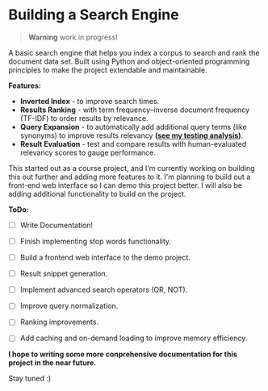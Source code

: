 # Building a Search Engine

> **Warning** work in progress!

A basic search engine that helps you index a corpus to search and rank the document data set. Built using Python and object-oriented programming principles to make the project extendable and maintainable.

**Features:**
- **Inverted Index** - to improve search times.
- **Results Ranking** - with term frequency–inverse document frequency (TF-IDF) to order results by relevance.
- **Query Expansion** - to automatically add additional query terms (like synonyms) to improve results relevancy **([see my testing analysis](https://docs.google.com/document/d/1N2MKWVXAzkRehzV31ugEjfnJod2w0K8gdfzscSBIvFY/edit?usp=sharing))**.
- **Result Evaluation** - test and compare results with human-evaluated  relevancy scores to gauge performance.

This started out as a course project, and I'm currently working on building this out further and adding more features to it.
I'm planning to build out a front-end web interface so I can demo this project better. I will also be adding additional 
functionality to build on the project.

**ToDo:**
- [ ] Write Documentation!
- [ ] Finish implementing stop words functionality.
- [ ] Build a frontend web interface to the demo project.
- [ ] Result snippet generation.
- [ ] Implement advanced search operators (OR, NOT).
- [ ] Improve query normalization.
- [ ] Ranking improvements.
- [ ] Add caching and on-demand loading to improve memory efficiency.


**I hope to writing some more conprehensive documentation for this project in the near future.**

Stay tuned :)
